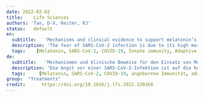 ```yaml
---
date: 2022-02-02
title:    Life Sciences 
authors: 'Tan, D-X, Reiter, RJ'
status:   default
en:
  subtitle:   'Mechanisms and clinical evidence to support melatonin’s use in severe COVID-19 patients to lower mortality'
  description: 'The fear of SARS-CoV-2 infection is due to its high mortality related to seasonal flu. To date, few medicines have been developed to significantly reduce the mortality of the severe COVID-19 patients, especially those requiring tracheal intubation. The severity and mortality of SARS-CoV-2 infection not only depend on the viral virulence, but are primarily determined by the cytokine storm and the destructive inflammation driven by the host immune reaction. Thus, to target the host immune response might be a better strategy to combat this pandemic. Melatonin is a molecule with multiple activities on a virus infection. These include that it downregulates the overreaction of innate immune response to suppress inflammation, promotes the adaptive immune reaction to enhance antibody formation, inhibits the entrance of the virus into the cell as well as limits its replication. These render it a potentially excellent candidate for treatment of the severe COVID-19 cases. Several clinical trials have confirmed that melatonin when added to the conventional therapy significantly reduces the mortality of the severe COVID-19 patients. The cost of melatonin is a small fraction of those medications approved by FDA for emergency use to treat COVID-19. Because of its self-administered, low cost and high safety margin, melatonin could be made available to every country in the world at an affordable cost. We recommend melatonin be used to treat severe COVID-19 patients with the intent of reducing mortality. If successful, it would make the SARS-CoV-2 pandemic less fearful and help to return life back to normalcy.'
  tags:    [Melatonin, SARS-CoV-2, COVID-19, Innate immunity, Adaptive immunity, Inflammation, Main protease, Nirmatrelvir, Ritonavir]
de: 
  subtitle:   'Mechanismen und klinische Beweise für den Einsatz von Melatonin bei schweren COVID-19-Patienten zur Senkung der Sterblichkeitsrate'
  description: 'Die Angst vor einer SARS-CoV-2-Infektion ist auf die hohe Sterblichkeitsrate im Vergleich zur saisonalen Grippe zurückzuführen. Bislang wurden nur wenige Arzneimittel entwickelt, die die Sterblichkeit schwerer COVID-19-Patienten, insbesondere solcher, die eine Trachealintubation benötigen, deutlich senken könnten. Der Schweregrad und die Sterblichkeit einer SARS-CoV-2-Infektion hängen nicht nur von der Virulenz des Virus ab, sondern werden vor allem durch den Zytokinsturm und die zerstörerische Entzündung bestimmt, die durch die Immunreaktion des Wirts ausgelöst werden. Daher könnte die gezielte Beeinflussung der Immunantwort des Wirtes eine bessere Strategie zur Bekämpfung dieser Pandemie sein. Melatonin ist ein Molekül mit vielfältigen Wirkungen auf eine Virusinfektion. Dazu gehört, dass es die Überreaktion der angeborenen Immunreaktion herunterreguliert, um Entzündungen zu unterdrücken, die adaptive Immunreaktion fördert, um die Antikörperbildung zu verstärken, das Eindringen des Virus in die Zelle hemmt und seine Vermehrung begrenzt. Damit ist Melatonin ein potenziell hervorragender Kandidat für die Behandlung von schweren COVID-19-Fällen. Mehrere klinische Studien haben bestätigt, dass Melatonin als Zusatz zur konventionellen Therapie die Sterblichkeit von schweren COVID-19-Patienten deutlich verringert. Die Kosten für Melatonin betragen nur einen Bruchteil der Medikamente, die von der FDA für die Notfallbehandlung von COVID-19 zugelassen sind. Da Melatonin selbst verabreicht werden kann, kostengünstig ist und eine hohe Sicherheit bietet, könnte es in allen Ländern der Welt zu erschwinglichen Preisen zur Verfügung gestellt werden. Wir empfehlen, Melatonin zur Behandlung schwerer COVID-19-Patienten einzusetzen, um die Sterblichkeitsrate zu senken. Sollte dies gelingen, würde es die Angst vor der SARS-CoV-2-Pandemie verringern und dazu beitragen, dass das Leben wieder zur Normalität zurückkehrt.'
  tags:     [Melatonin, SARS-CoV-2, COVID-19, angeborene Immunität, adaptive Immunität, Entzündung, Hauptprotease, Nirmatrelvir, Ritonavir]
group:  "Treatments"
credit:      https://doi.org/10.1016/j.lfs.2022.120368
---
```

